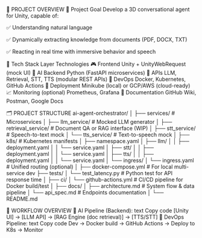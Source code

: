 🎯 PROJECT OVERVIEW
🧠 Project Goal
Develop a 3D conversational agent for Unity, capable of:

✅ Understanding natural language

✅ Dynamically extracting knowledge from documents (PDF, DOCX, TXT)

✅ Reacting in real time with immersive behavior and speech

🔧 Tech Stack
Layer	Technologies
🎮 Frontend	Unity + UnityWebRequest (mock UI)
🧠 AI Backend	Python (FastAPI microservices)
🔌 APIs	LLM, Retrieval, STT, TTS (modular REST APIs)
🐳 DevOps	Docker, Kubernetes, GitHub Actions
📡 Deployment	Minikube (local) or GCP/AWS (cloud-ready)
📈 Monitoring (optional)	Prometheus, Grafana
📄 Documentation	GitHub Wiki, Postman, Google Docs

🗂️ PROJECT STRUCTURE
ai-agent-orchestrator/
│
├── services/                  # Microservices
│   ├── llm_service/           # Mocked LLM generator
│   ├── retrieval_service/     # Document QA or RAG interface (WIP)
│   ├── stt_service/           # Speech-to-text mock
│   └── tts_service/           # Text-to-speech mock
│
├── k8s/                       # Kubernetes manifests
│   ├── namespace.yaml
│   ├── llm/
│   │   ├── deployment.yaml
│   │   └── service.yaml
│   ├── stt/
│   │   ├── deployment.yaml
│   │   └── service.yaml
│   ├── tts/
│   │   ├── deployment.yaml
│   │   └── service.yaml
│   └── ingress/
│       └── ingress.yaml       # Unified routing (optional)
│
├── docker-compose.yml         # For local multi-service dev
├── tests/
│   └── test_latency.py        # Python test for API response time
│
├── ci/
│   └── github-actions.yml     # CI/CD pipeline for Docker build/test
│
├── docs/
│   ├── architecture.md        # System flow & data pipeline
│   └── api_spec.md            # Endpoints documentation
│
└── README.md


🔁 WORKFLOW OVERVIEW
🔸 AI Pipeline (Backend):
text
Copy code
[Unity UI] → [LLM API] → [RAG Engine (doc retrieval)] → [TTS/STT]
🔸 DevOps Pipeline:
text
Copy code
Dev → Docker build → GitHub Actions → Deploy to K8s → Monitor